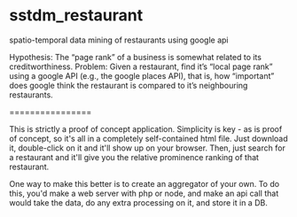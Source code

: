 sstdm_restaurant
================

spatio-temporal data mining of restaurants using google api


 
Hypothesis: The “page rank” of a business is somewhat related to its creditworthiness.
Problem: Given a restaurant, find it’s “local page rank” using a google API (e.g., the google places API), that is, how “important” does google think the restaurant is compared to it’s neighbouring restaurants.


================

This is strictly a proof of concept application.  Simplicity is key - as is proof of concept, so it's all in a completely self-contained html file. Just download it, double-click on it and it'll show up on your browser. Then, just search for a restaurant and it'll give you the relative prominence ranking of that restaurant.

One way to make this better is to create an aggregator of your own. To do this, you'd make a web server with php or node, and make an api call that would take the data, do any extra processing on it, and store it in a DB.
